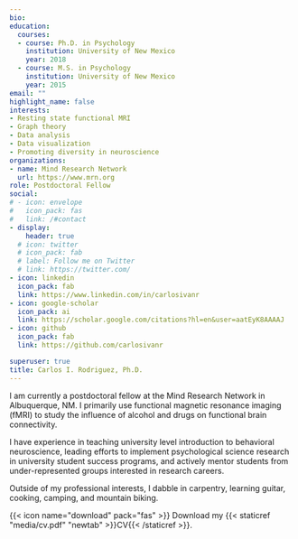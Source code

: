 ```yaml
---
bio:
education:
  courses:
  - course: Ph.D. in Psychology
    institution: University of New Mexico
    year: 2018
  - course: M.S. in Psychology
    institution: University of New Mexico
    year: 2015
email: ""
highlight_name: false
interests:
- Resting state functional MRI
- Graph theory
- Data analysis
- Data visualization
- Promoting diversity in neuroscience
organizations:
- name: Mind Research Network
  url: https://www.mrn.org
role: Postdoctoral Fellow
social:
# - icon: envelope
#   icon_pack: fas
#   link: /#contact
- display:
    header: true
  # icon: twitter
  # icon_pack: fab
  # label: Follow me on Twitter
  # link: https://twitter.com/
- icon: linkedin
  icon_pack: fab
  link: https://www.linkedin.com/in/carlosivanr
- icon: google-scholar
  icon_pack: ai
  link: https://scholar.google.com/citations?hl=en&user=aatEyK8AAAAJ
- icon: github
  icon_pack: fab
  link: https://github.com/carlosivanr

superuser: true
title: Carlos I. Rodriguez, Ph.D.
---
```


I am currently a postdoctoral fellow at the Mind Research Network in Albuquerque, NM. I primarily use functional magnetic resonance imaging (fMRI) to study the influence of alcohol and drugs on functional brain connectivity.

I have experience in teaching university level introduction to behavioral neuroscience, leading efforts to implement psychological science research in university student success programs, and actively mentor students from under-represented groups interested in research careers.

Outside of my professional interests, I dabble in carpentry, learning guitar, cooking, camping, and mountain biking.

{{< icon name="download" pack="fas" >}} Download my {{< staticref "media/cv.pdf" "newtab" >}}CV{{< /staticref >}}.
